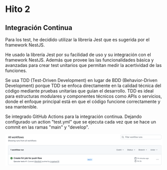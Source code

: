 # Hito 2

## Integración Continua

Para los test, he decidido utilizar la librería Jest que es sugerida por el framework NestJS.

He usado la librería Jest por su facilidad de uso y su integración con el framework NestJS. Además que provee las 
las funcionalidades básica y avanzadas para crear test unitarios que permitan medir la acertividad de las funciones.

Se usa TDD (Test-Driven Development) en lugar de BDD (Behavior-Driven Development) porque TDD se enfoca directamente en 
la calidad técnica del código mediante pruebas unitarias que guían el desarrollo. TDD es ideal para estructuras 
modulares y componentes técnicos como APIs o servicios, donde el enfoque principal está en que el código funcione 
correctamente y sea mantenible.

Se integrado GitHub Actions para la integración continua. Dejando configurado un action "test.yml"
que se ejecuta cada vez que se hace un commit en las ramas "main" y "develop".

![GitHub Actions](../../assets/imgs/CI.png)